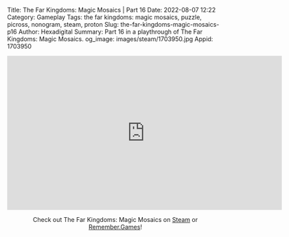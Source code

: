 Title: The Far Kingdoms: Magic Mosaics | Part 16
Date: 2022-08-07 12:22
Category: Gameplay
Tags: the far kingdoms: magic mosaics, puzzle, picross, nonogram, steam, proton
Slug: the-far-kingdoms-magic-mosaics-p16
Author: Hexadigital
Summary: Part 16 in a playthrough of The Far Kingdoms: Magic Mosaics.
og_image: images/steam/1703950.jpg
Appid: 1703950

<center><iframe src="https://www.youtube.com/embed/4LQeLOwCWJs?feature=oembed" allow="accelerometer; autoplay; encrypted-media; gyroscope; picture-in-picture" width="640" height="360" frameborder="0"></iframe>

Check out The Far Kingdoms: Magic Mosaics on [Steam](https://store.steampowered.com/app/1703950/?curator_clanid=34633900) or [Remember.Games](https://remember.games/game/1211/)!</center>